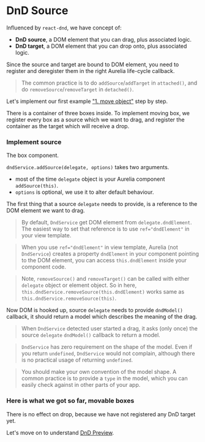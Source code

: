 # DnD Source

Influenced by `react-dnd`, we have concept of:

  * __DnD source__, a DOM element that you can drag, plus associated logic.
  * __DnD target__, a DOM element that you can drop onto, plus associated logic.

Since the source and target are bound to DOM element, you need to register and deregister them in the right Aurelia life-cycle callback.

> The common practice is to do `addSource`/`addTarget` in `attached()`, and do `removeSource`/`removeTarget` in `detached()`.

Let's implement our first example ["1. move object"](#/e1-simple-move) step by step.

There is a container of three boxes inside. To implement moving box, we register every box as a source which we want to drag, and register the container as the target which will receive a drop.

### Implement source

The box component.

<div><code-viewer value="export class Box {
  //...
  attached() {
    this.dndService.addSource(this);
  }

  detached() {
    this.dndService.removeSource(this);
  }
  //...
}" mode="js"></code-viewer></div>

`dndService.addSource(delegate, options)` takes two arguments.

  * most of the time `delegate` object is your Aurelia component `addSource(this)`.
  * `options` is optional, we use it to alter default behaviour.

The first thing that a source `delegate` needs to provide, is a reference to the DOM element we want to drag.

> By default, `DndService` get DOM element from `delegate.dndElement`. The easiest way to set that reference is to use `ref="dndElement"` in your view template.

<div><code-viewer value="<template>
  <require from=&quot;./box.css&quot;></require>

  <div
    ref=&quot;dndElement&quot;
    class=&quot;example-box&quot;
    style.bind=&quot;positionCss&quot;
  >
    \${item.name}
  </div>
</template>" mode="html"></code-viewer></div>

> When you use `ref="dndElement"` in view template, Aurelia (not `DndService`) creates a property `dndElement` in your component pointing to the DOM element, you can access `this.dndElement` inside your component code.

> Note, `removeSource()` and `removeTarget()` can be called with either `delegate` object or element object. So in here, `this.dndService.removeSource(this.dndElement)` works same as `this.dndService.removeSource(this)`.

Now DOM is hooked up, source `delegate` needs to provide `dndModel()` callback, it should return a model which describes the meaning of the drag.

> When `DndService` detected user started a drag, it asks (only once) the source `delegate` `dndModel()` callback to return a model.

<div><code-viewer value="export class Box {
  //...
  dndModel() {
    return {
      type: 'moveItem',
      item: this.item
    };
  }
  //...
}" mode="js"></code-viewer></div>

> `DndService` has zero requirement on the shape of the model. Even if you return `undefined`, `DndService` would not complain, although there is no practical usage of returning `undefined`.

> You should make your own convention of the model shape. A common practice is to provide a `type` in the model, which you can easily check against in other parts of your app.

### Here is what we got so far, movable boxes

There is no effect on drop, because we have not registered any DnD target yet.

<compose view-model="../examples/e1-simple-move-step-1/index"></compose>

Let's move on to understand [DnD Preview](#/dnd-preview).

